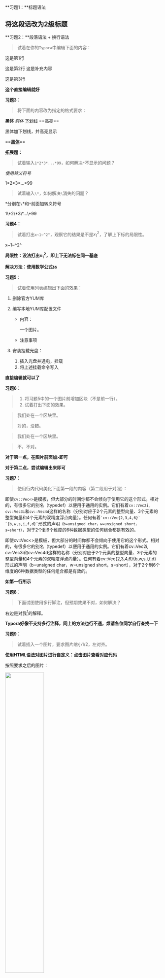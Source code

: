 **习题1：**标题语法

## 将这段话改为2级标题



**习题2：**段落语法 + 换行语法

> 试着在你的`Typora`中编辑下面的内容：

这是第1行  

这是第2行
这是补充内容

这是第3行

**这个直接编辑就好**



**习题3：**

> 将下面的内容改为指定的格式要求：

**黑体**	*斜体*	<u>下划线</u>	==高亮==

黑体加下划线，并高亮显示

==**<u>黑体</u>**==



**拓展题：**

> 试着输入`1*2*3*...*99`，如何解决`*`不显示的问题？

*使用转义符号*

1\*2\*3\*...\*99



> 试着输入`\*`，如何解决`\`消失的问题？

*分别在`\`*和`*`前面加转义符号

1\\\*2\\\*3\\\*...\\\*99



**习题4：**

> 试着打出`x~1~^2^`，观察它的结果是不是$x_1^2$​，了解上下标的局限性。

x~1~^2^

**局限性：没法打出$x_1^2$​，即上下无法标在同一基底**

**解决方法：使用数学公式`$$`**



**习题5**：

> 试着使用列表编辑出下面的效果：

1. 删除官方YUM库

2. 编写本地YUM库配置文件

	* 内容：

		一个图片。

	* 注意事项

3. 安装挂载光盘：

	1. 插入光盘并通电，挂载
	2. 将上述挂载命令写入

**直接编辑就可以了**



**习题6：**

> 1. 将习题5中的一个图片前增加区块（不是前一行）。
> 2. 试着打出下面的效果。

> 我们处在一个区块里。
>
> 对的，没错。

> 我们处在一个区块里。

> 不，不对。

**对于第一点，在图片前面加`>`即可**

**对于第二点，尝试编辑出来即可**



**习题7：**

> 使用行内代码美化下面第一段的内容（第二段用于对照）：

即使`cv::Vec<>`是模板，但大部分的时间你都不会倾向于使用它的这个形式。相对的，有很多它的别名（typedef）以便用于通用的实例。它们有着`cv::Vec2i`, `cv::Vec3i`和`cv::Vec4d`这样的名称（分别对应于2个元素的整型向量、3个元素的整型向量和4个元素的双精度浮点向量）。任何有着`` `cv::Vec{2,3,4,6}` `{b,w,s,i,f,d}` ``形式的声明`（b=unsigned char，w=unsigned short，s=short）`，对于2个到6个维度的6种数据类型的任何组合都是有效的。

即使cv::Vec<>是模板，但大部分的时间你都不会倾向于使用它的这个形式。相对的，有很多它的别名（typedef）以便用于通用的实例。它们有着cv::Vec2i, cv::Vec3i和cv::Vec4d这样的名称（分别对应于2个元素的整型向量、3个元素的整型向量和4个元素的双精度浮点向量）。任何有着cv::Vec{2,3,4,6}{b,w,s,i,f,d}形式的声明（b=unsigned char，w=unsigned short，s=short），对于2个到6个维度的6种数据类型的任何组合都是有效的。

**如第一行所示**



**习题8**：

> 下面试图使用多行脚注，但预期效果不对，如何解决？

右边是对我[^1]的解释。

[^1]:这是一段很长的注释。

**Typora好像不支持多行注释，网上的方法也行不通，烦请各位同学自行查找一下**



**习题9：**

> 试着插入一个图片，要求图片缩小1/2，左对齐。

**使用HTML语法对图片进行自定义：点击图片查看对应代码**

按照要求之后的图片：

<div align="left"> <img src="C:\Users\001\Desktop\Markdown 高效记笔记\实战练习\logo.jpg" width = 50% height = 50% /> </div>

原图：

<div align="center"> <img src="C:\Users\001\Desktop\Markdown 高效记笔记\实战练习\logo.jpg" width = 100% height = 100% /> </div>



**习题10：**

> 下面有两个相邻的表格和围栏式代码块，如何在二者之间增加内容？

| 表1头   | 表1头   |
| :------ | ------- |
| 表1内容 | 表1内容 |

| 表2头   | 表2头   |
| ------- | ------- |
| 表2内容 | 表2内容 |

```text
我是一段很长的代码
```

```text
我是另一段很长的代码
```

**对于第一点：**

- **第一种思路：两表格合并，并在其中添加代码**

- **解法：打开源代码模式，在两表之间的空格处添加`| 内容 | 内容 |`**

  | 表1头       | 表1头       |
  | :---------- | ----------- |
  | 表1内容     | 表1内容     |
  | 添加的内容1 | 添加的内容2 |
  | 表2头       | 表2头       |
  | 表2内容     | 表2内容     |

- **第二种思路：在两表格之间添加非表格内容**

- **解法：直接在第一个表格的最右下方的内容块上回车，再输入内容即可**

  | 表1头   | 表1头   |
  | :------ | ------- |
  | 表1内容 | 表1内容 |

  这是添加的内容。

  | 表2头   | 表2头   |
  | ------- | ------- |
  | 表2内容 | 表2内容 |



**对于第二点：**

- **思路一：同样打开源代码模式，在两围栏式代码块中删除第一个代码块下方的` ``` `和第二个代码块下方的` ``` `**

  ```text
  我是一段很长的代码
  
  我是另一段很长的代码
  ```

- **思路二：直接在第一个围栏式代码块的最后一个文段的末尾，按下方向键`↓`，直至跳出围栏式代码块，再输入文字即可**

  *按回车会生成下一行，所以要按下方向键*
  
  ```
  我是一段很长的代码
  ```
  这是添加的内容
  
  ```
  我是另一段很长的代码
  ```

